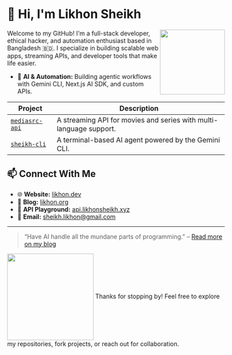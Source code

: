 # 👋 Hi, I'm Likhon Sheikh

<img src="https://media.tenor.com/TyhWL7gJwPgAAAAi/peppo-dance.gif" width="150" align="right">

Welcome to my GitHub! I'm a full-stack developer, ethical hacker, and automation enthusiast based in Bangladesh 🇧🇩. I specialize in building scalable web apps, streaming APIs, and developer tools that make life easier.
<br>
- 🧠 **AI & Automation:** Building agentic workflows with Gemini CLI, Next.js AI SDK, and custom APIs.


| Project | Description |
|---|---|
| [`mediasrc-api`](https://github.com/likhonsheikh54/mediasrc-api) | A streaming API for movies and series with multi-language support. |
| [`sheikh-cli`](https://github.com/codedwithlikhon/sheikh-cli) | A terminal-based AI agent powered by the Gemini CLI. |

## 📫 Connect With Me
- 🌐 **Website:** [likhon.dev](https://likhon.dev)
- 📝 **Blog:** [likhon.org](https://likhon.org)
- 🧪 **API Playground:** [api.likhonsheikh.xyz](https://api.likhonsheikh.xyz)
- 📮 **Email:** sheikh.likhon@gmail.com

---

> “Have AI handle all the mundane parts of programming.” – [Read more on my blog](https://likhon.org)
<img src="https://media.tenor.com/D609Ay5PK5QAAAAj/skill-issue-coding.gif" width="200" align="center">
Thanks for stopping by! Feel free to explore my repositories, fork projects, or reach out for collaboration.

